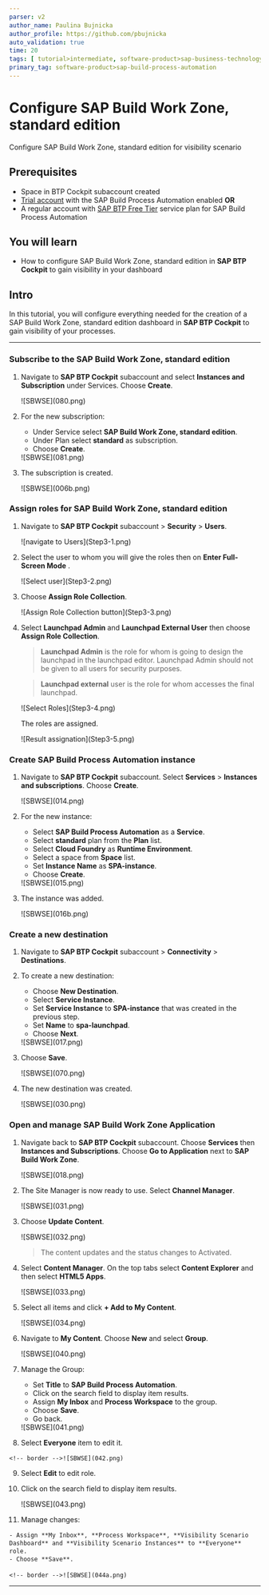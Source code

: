 ```yaml
---
parser: v2
author_name: Paulina Bujnicka
author_profile: https://github.com/pbujnicka
auto_validation: true
time: 20
tags: [ tutorial>intermediate, software-product>sap-business-technology-platform, tutorial>free-tier]
primary_tag: software-product>sap-build-process-automation
---
```


# Configure SAP Build Work Zone, standard edition
<!-- description --> Configure SAP Build Work Zone, standard edition for visibility scenario

## Prerequisites
 - Space in BTP Cockpit subaccount created
 - [Trial account](https://blogs.sap.com/2022/09/09/sap-process-automation-now-available-in-your-trail-account/) with the SAP Build Process Automation enabled **OR**
 - A regular account with [SAP BTP Free Tier](spa-subscribe-booster) service plan for SAP Build Process Automation


## You will learn
  - How to configure SAP Build Work Zone, standard edition in **SAP BTP Cockpit** to gain visibility in your dashboard

## Intro
In this tutorial, you will configure everything needed for the creation of a SAP Build Work Zone, standard edition dashboard in **SAP BTP Cockpit** to gain visibility of your processes.

---

### Subscribe to the SAP Build Work Zone, standard edition

1.  Navigate to **SAP BTP Cockpit** subaccount and select **Instances and Subscription** under Services. Choose **Create**.

    <!-- border -->![SBWSE](080.png)

2. For the new subscription:
    - Under Service select **SAP Build Work Zone, standard edition**.
    - Under Plan select **standard** as subscription.
    - Choose **Create**.

    <!-- border -->![SBWSE](081.png)

3. The subscription is created.
   
    <!-- border -->![SBWSE](006b.png)   


### Assign roles for SAP Build Work Zone, standard edition

1. Navigate to **SAP BTP Cockpit** subaccount > **Security** > **Users**.

    <!-- border -->![navigate to Users](Step3-1.png)

2.  Select the user to whom you will give the roles then on **Enter Full-Screen Mode** .

    <!-- border -->![Select user](Step3-2.png)

3.  Choose **Assign Role Collection**.

    <!-- border -->![Assign Role Collection button](Step3-3.png)

4.  Select **Launchpad Admin** and **Launchpad External User** then choose **Assign Role Collection**. 

    > **Launchpad Admin** is the role for whom is going to design the launchpad in the launchpad editor. Launchpad Admin should not be given to all users for security purposes.
    
    > **Launchpad external** user is the role for whom accesses the final launchpad. 

    <!-- border -->![Select Roles](Step3-4.png)

    The roles are assigned.

    <!-- border -->![Result assignation](Step3-5.png)
  

### Create SAP Build Process Automation instance

1.  Navigate to **SAP BTP Cockpit** subaccount. Select **Services** > **Instances and subscriptions**. Choose **Create**.

    <!-- border -->![SBWSE](014.png)  

2.  For the new instance:
    -  Select **SAP Build Process Automation** as a **Service**.
    -  Select **standard** plan from the **Plan** list.
    -  Select **Cloud Foundry** as **Runtime Environment**.
    -  Select a space from **Space** list.
    -  Set **Instance Name** as **SPA-instance**.
    -  Choose **Create**. 

    <!-- border -->![SBWSE](015.png)

3. The instance was added.

    <!-- border -->![SBWSE](016b.png)

### Create a new destination

1.  Navigate to **SAP BTP Cockpit** subaccount > **Connectivity** > **Destinations**.

2.  To create a new destination:
    -  Choose **New Destination**.
    -  Select **Service Instance**.
    -  Set **Service Instance** to **SPA-instance** that was created in the previous step.
    -  Set **Name** to **spa-launchpad**.
    -  Choose **Next**.

    <!-- border -->![SBWSE](017.png) 

3.  Choose **Save**. 

    <!-- border -->![SBWSE](070.png) 

4. The new destination was created.

    <!-- border -->![SBWSE](030.png) 


### Open and manage SAP Build Work Zone Application

1.  Navigate back to **SAP BTP Cockpit** subaccount. Choose **Services** then **Instances and Subscriptions**. Choose **Go to Application** next to **SAP Build Work Zone**.

    <!-- border -->![SBWSE](018.png) 

2. The Site Manager is now ready to use. Select **Channel Manager**.

    <!-- border -->![SBWSE](031.png)

3.  Choose **Update Content**.

    <!-- border -->![SBWSE](032.png)
    
    > The content updates and the status changes to Activated.

4.  Select **Content Manager**. On the top tabs select **Content Explorer** and then select **HTML5 Apps**.

    <!-- border -->![SBWSE](033.png)

5.  Select all items and click **+ Add to My Content**.

    <!-- border -->![SBWSE](034.png)

6.  Navigate to **My Content**. Choose **New** and select **Group**.

    <!-- border -->![SBWSE](040.png)

7.  Manage the Group:
    - Set **Title** to **SAP Build Process Automation**.
    - Click on the search field to display item results.
    - Assign **My Inbox** and **Process Workspace** to the group.
    - Choose **Save**.
    - Go back. 

    <!-- border -->![SBWSE](041.png)

8.   Select **Everyone** item to edit it.

    <!-- border -->![SBWSE](042.png)

9.   Select **Edit** to edit role.

10. Click on the search field to display item results.

    <!-- border -->![SBWSE](043.png)

10.  Manage changes:

    - Assign **My Inbox**, **Process Workspace**, **Visibility Scenario Dashboard** and **Visibility Scenario Instances** to **Everyone** role.
    - Choose **Save**.

    <!-- border -->![SBWSE](044a.png)


---
